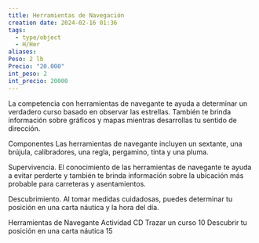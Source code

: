 ```yaml
---
title: Herramientas de Navegación
creation date: 2024-02-16 01:36
tags:
  - type/object
  - H/Her
aliases: 
Peso: 2 lb
Precio: "20.000"
int_peso: 2
int_precio: 20000
---
```

La competencia con herramientas de navegante te ayuda a determinar un verdadero curso basado en observar las estrellas. También te brinda información sobre gráficos y mapas mientras desarrollas tu sentido de dirección.

Componentes Las herramientas de navegante incluyen un sextante, una brújula, calibradores, una regla, pergamino, tinta y una pluma.

Supervivencia. El conocimiento de las herramientas de navegante te ayuda a evitar perderte y también te brinda información sobre la ubicación más probable para carreteras y asentamientos.

Descubrimiento. Al tomar medidas cuidadosas, puedes determinar tu posición en una carta náutica y la hora del día.


Herramientas de Navegante
Actividad                                                                      CD
Trazar un curso                                                            10
Descubrir tu posición en una carta náutica               15
